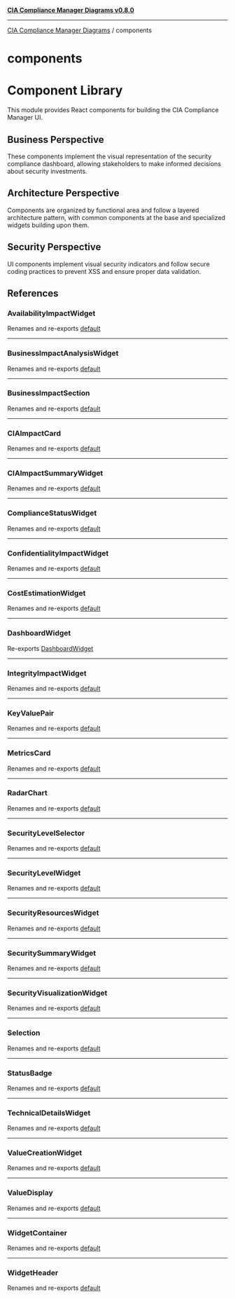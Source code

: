 [**CIA Compliance Manager Diagrams v0.8.0**](../README.md)

***

[CIA Compliance Manager Diagrams](../modules.md) / components

# components

# Component Library

This module provides React components for building the CIA Compliance Manager UI.

## Business Perspective
These components implement the visual representation of the security compliance
dashboard, allowing stakeholders to make informed decisions about security investments.

## Architecture Perspective
Components are organized by functional area and follow a layered architecture pattern,
with common components at the base and specialized widgets building upon them.

## Security Perspective
UI components implement visual security indicators and follow secure coding practices
to prevent XSS and ensure proper data validation.

## References

### AvailabilityImpactWidget

Renames and re-exports [default](widgets/AvailabilityImpactWidget/functions/default.md)

***

### BusinessImpactAnalysisWidget

Renames and re-exports [default](widgets/BusinessImpactAnalysisWidget/functions/default.md)

***

### BusinessImpactSection

Renames and re-exports [default](common/BusinessImpactSection/functions/default.md)

***

### CIAImpactCard

Renames and re-exports [default](common/CIAImpactCard/functions/default.md)

***

### CIAImpactSummaryWidget

Renames and re-exports [default](widgets/CIAImpactSummaryWidget/functions/default.md)

***

### ComplianceStatusWidget

Renames and re-exports [default](widgets/ComplianceStatusWidget/functions/default.md)

***

### ConfidentialityImpactWidget

Renames and re-exports [default](widgets/ConfidentialityImpactWidget/functions/default.md)

***

### CostEstimationWidget

Renames and re-exports [default](widgets/CostEstimationWidget/functions/default.md)

***

### DashboardWidget

Re-exports [DashboardWidget](dashboard/Dashboard/functions/DashboardWidget.md)

***

### IntegrityImpactWidget

Renames and re-exports [default](widgets/IntegrityImpactWidget/functions/default.md)

***

### KeyValuePair

Renames and re-exports [default](common/KeyValuePair/functions/default.md)

***

### MetricsCard

Renames and re-exports [default](common/MetricsCard/functions/default.md)

***

### RadarChart

Renames and re-exports [default](charts/RadarChart/functions/default.md)

***

### SecurityLevelSelector

Renames and re-exports [default](securitylevel/SecurityLevelSelector/functions/default.md)

***

### SecurityLevelWidget

Renames and re-exports [default](widgets/SecurityLevelWidget/functions/default.md)

***

### SecurityResourcesWidget

Renames and re-exports [default](widgets/SecurityResourcesWidget/functions/default.md)

***

### SecuritySummaryWidget

Renames and re-exports [default](widgets/SecuritySummaryWidget/functions/default.md)

***

### SecurityVisualizationWidget

Renames and re-exports [default](widgets/SecurityVisualizationWidget/functions/default.md)

***

### Selection

Renames and re-exports [default](securitylevel/Selection/functions/default.md)

***

### StatusBadge

Renames and re-exports [default](common/StatusBadge/functions/default.md)

***

### TechnicalDetailsWidget

Renames and re-exports [default](widgets/TechnicalDetailsWidget/functions/default.md)

***

### ValueCreationWidget

Renames and re-exports [default](widgets/ValueCreationWidget/functions/default.md)

***

### ValueDisplay

Renames and re-exports [default](common/ValueDisplay/functions/default.md)

***

### WidgetContainer

Renames and re-exports [default](common/WidgetContainer/functions/default.md)

***

### WidgetHeader

Renames and re-exports [default](common/WidgetHeader/functions/default.md)
